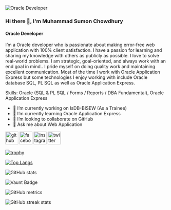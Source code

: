 ![Oracle Developer](https://scontent.fdac155-1.fna.fbcdn.net/v/t39.30808-6/356397093_3551488548419206_5371523514793071043_n.jpg?_nc_cat=109&ccb=1-7&_nc_sid=783fdb&_nc_ohc=xWoh1UHIDEAAX9gR0ou&_nc_ht=scontent.fdac155-1.fna&cb_e2o_trans=q&oh=00_AfAoeu2YfQwYlHVL2wcAgxw_iyT4INY50AB9dvNLrrmgpQ&oe=65A6C105)

### Hi there 👋, I'm Muhammad Sumon Chowdhury
#### Oracle Developer

I’m a Oracle developer who is passionate about making error-free web application with 100% client satisfaction. I have a passion for learning and sharing my knowledge with others as publicly as possible. I love to solve real-world problems. I am strategic, goal-oriented, and always work with an end goal in mind.. I pride myself on doing quality work and maintaining excellent communication. Most of the time I work with Oracle Application Express but some technologies I enjoy working with include Oracle database SQL, PL SQL  as well as Oracle Application Express.

Skills: Oracle (SQL & PL SQL / Forms / Reports / DBA Fundamental),  Oracle Application Express

- 🔭 I’m currently working on IsDB-BISEW (As a Trainee) 
- 🌱 I’m currently learning Oracle Application Express 
- 👯 I’m looking to collaborate on GitHub 
- 💬 Ask me about Web Application 


[<img src='https://cdn.jsdelivr.net/npm/simple-icons@3.0.1/icons/github.svg' alt='github' height='40'>](https://github.com/https://github.com/Sumon1273347)  [<img src='https://cdn.jsdelivr.net/npm/simple-icons@3.0.1/icons/facebook.svg' alt='facebook' height='40'>](https://www.facebook.com/https://www.facebook.com/sumon.chowdhury.3766952/)  [<img src='https://cdn.jsdelivr.net/npm/simple-icons@3.0.1/icons/instagram.svg' alt='instagram' height='40'>](https://www.instagram.com/https://www.instagram.com/muhammadzayed514030/)  [<img src='https://cdn.jsdelivr.net/npm/simple-icons@3.0.1/icons/twitter.svg' alt='twitter' height='40'>](https://twitter.com/https://twitter.com/Muhamma36193807)  

[![trophy](https://github-profile-trophy.vercel.app/?username=https://github.com/Sumon1273347)](https://github.com/ryo-ma/github-profile-trophy)

[![Top Langs](https://github-readme-stats.vercel.app/api/top-langs/?username=https://github.com/Sumon1273347)](https://github.com/anuraghazra/github-readme-stats)

![GitHub stats](https://github-readme-stats.vercel.app/api?username=https://github.com/Sumon1273347&show_icons=true&count_private=true)  

![Vaunt Badge](https://api.vaunt.dev/v1/github/entities/https://github.com/Sumon1273347/contributions?format=svg&private=true)  

![GitHub metrics](https://metrics.lecoq.io/https://github.com/Sumon1273347)  

![GitHub streak stats](https://streak-stats.demolab.com/?user=https://github.com/Sumon1273347)  

